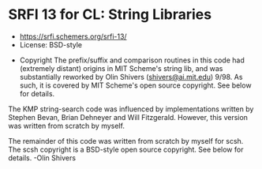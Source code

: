 # SRFI 13 for CL: String Libraries

* https://srfi.schemers.org/srfi-13/
* License: BSD-style

- Copyright
The prefix/suffix and comparison routines in this code had (extremely
distant) origins in MIT Scheme's string lib, and was substantially
reworked by Olin Shivers (shivers@ai.mit.edu) 9/98. As such, it is
covered by MIT Scheme's open source copyright. See below for details.

The KMP string-search code was influenced by implementations written
by Stephen Bevan, Brian Dehneyer and Will Fitzgerald. However, this
version was written from scratch by myself.

The remainder of this code was written from scratch by myself for scsh.
The scsh copyright is a BSD-style open source copyright. See below for
details.
    -Olin Shivers
